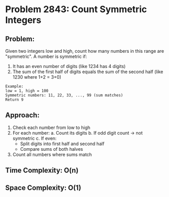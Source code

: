 # Problem 2843: Count Symmetric Integers

## Problem:
Given two integers low and high, count how many numbers in this range are "symmetric". 
A number is symmetric if:
1. It has an even number of digits (like 1234 has 4 digits)
2. The sum of the first half of digits equals the sum of the second half (like 1230 where 1+2 = 3+0)

```
Example:
low = 1, high = 100
Symmetric numbers: 11, 22, 33, ..., 99 (sum matches)
Return 9
```

## Approach:
1. Check each number from low to high
2. For each number:
   a. Count its digits
   b. If odd digit count → not symmetric
   c. If even:
      - Split digits into first half and second half
      - Compare sums of both halves
3. Count all numbers where sums match

## Time Complexity: O(n) 
## Space Complexity: O(1) 

